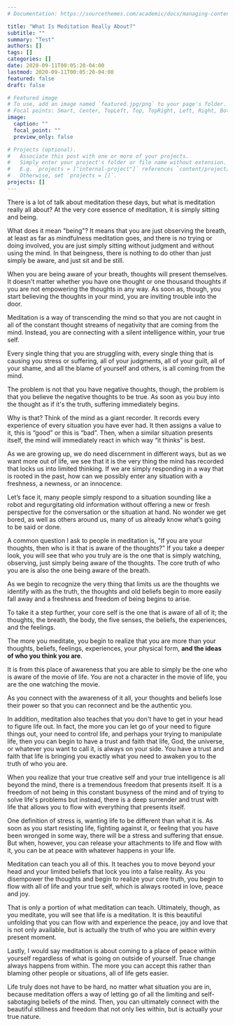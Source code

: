 ```yaml
---
# Documentation: https://sourcethemes.com/academic/docs/managing-content/

title: "What Is Meditation Really About?"
subtitle: ""
summary: "Test"
authors: []
tags: []
categories: []
date: 2020-09-11T00:05:20-04:00
lastmod: 2020-09-11T00:05:20-04:00
featured: false
draft: false

# Featured image
# To use, add an image named `featured.jpg/png` to your page's folder.
# Focal points: Smart, Center, TopLeft, Top, TopRight, Left, Right, BottomLeft, Bottom, BottomRight.
image:
  caption: ""
  focal_point: ""
  preview_only: false

# Projects (optional).
#   Associate this post with one or more of your projects.
#   Simply enter your project's folder or file name without extension.
#   E.g. `projects = ["internal-project"]` references `content/project/deep-learning/index.md`.
#   Otherwise, set `projects = []`.
projects: []
---
```

There is a lot of talk about meditation these days, but what is meditation really all about? At the very core essence of meditation, it is simply sitting and being.

What does it mean "being"? It means that you are just observing the breath, at least as far as mindfulness meditation goes, and there is no trying or doing involved, you are just simply sitting without judgment and without using the mind. In that beingness, there is nothing to do other than just simply be aware, and just sit and be still.

When you are being aware of your breath, thoughts will present themselves. It doesn't matter whether you have one thought or one thousand thoughts if you are not empowering the thoughts in any way. As soon as, though, you start believing the thoughts in your mind, you are inviting trouble into the door.

Meditation is a way of transcending the mind so that you are not caught in all of the constant thought streams of negativity that are coming from the mind. Instead, you are connecting with a silent intelligence within, your true self.

Every single thing that you are struggling with, every single thing that is causing you stress or suffering, all of your judgments, all of your guilt, all of your shame, and all the blame of yourself and others, is all coming from the mind.

The problem is not that you have negative thoughts, though, the problem is that you believe the negative thoughts to be true. As soon as you buy into the thought as if it's the truth, suffering immediately begins.

Why is that? Think of the mind as a giant recorder. It records every experience of every situation you have ever had. It then assigns a value to it, this is “good” or this is “bad”. Then, when a similar situation presents itself, the mind will immediately react in which way “it thinks” is best.

As we are growing up, we do need discernment in different ways, but as we want more out of life, we see that it is the very thing the mind has recorded that locks us into limited thinking. If we are simply responding in a way that is rooted in the past, how can we possibly enter any situation with a freshness, a newness, or an innocence.

Let’s face it, many people simply respond to a situation sounding like a robot and regurgitating old information without offering a new or fresh perspective for the conversation or the situation at hand. No wonder we get bored, as well as others around us, many of us already know what’s going to be said or done.

A common question I ask to people in meditation is, "If you are your thoughts, then who is it that is aware of the thoughts?" If you take a deeper look, you will see that who you truly are is the one that is simply watching, observing, just simply being aware of the thoughts. The core truth of who you are is also the one being aware of the breath.

As we begin to recognize the very thing that limits us are the thoughts we identify with as the truth, the thoughts and old beliefs begin to more easily fall away and a freshness and freedom of being begins to arise.

To take it a step further, your core self is the one that is aware of all of it; the thoughts, the breath, the body, the five senses, the beliefs, the experiences, and the feelings.

The more you meditate, you begin to realize that you are more than your thoughts, beliefs, feelings, experiences, your physical form, **and the ideas of who you think you are**.

It is from this place of awareness that you are able to simply be the one who is aware of the movie of life. You are not a character in the movie of life, you are the one watching the movie.

As you connect with the awareness of it all, your thoughts and beliefs lose their power so that you can reconnect and be the authentic you.

In addition, meditation also teaches that you don't have to get in your head to figure life out. In fact, the more you can let go of your need to figure things out, your need to control life, and perhaps your trying to manipulate life, then you can begin to have a trust and faith that life, God, the universe, or whatever you want to call it, is always on your side. You have a trust and faith that life is bringing you exactly what you need to awaken you to the truth of who you are.

When you realize that your true creative self and your true intelligence is all beyond the mind, there is a tremendous freedom that presents itself. It is a freedom of not being in this constant busyness of the mind and of trying to solve life's problems but instead, there is a deep surrender and trust with life that allows you to flow with everything that presents itself.

One definition of stress is, wanting life to be different than what it is. As soon as you start resisting life, fighting against it, or feeling that you have been wronged in some way, there will be a stress and suffering that ensue. But when, however, you can release your attachments to life and flow with it, you can be at peace with whatever happens in your life.

Meditation can teach you all of this. It teaches you to move beyond your head and your limited beliefs that lock you into a false reality. As you disempower the thoughts and begin to realize your core truth, you begin to flow with all of life and your true self, which is always rooted in love, peace and joy.

That is only a portion of what meditation can teach. Ultimately, though, as you meditate, you will see that life is a meditation. It is this beautiful unfolding that you can flow with and experience the peace, joy and love that is not only available, but is actually the truth of who you are within every present moment.

Lastly, I would say meditation is about coming to a place of peace within yourself regardless of what is going on outside of yourself. True change always happens from within. The more you can accept this rather than blaming other people or situations, all of life gets easier.

Life truly does not have to be hard, no matter what situation you are in, because meditation offers a way of letting go of all the limiting and self-sabotaging beliefs of the mind. Then, you can ultimately connect with the beautiful stillness and freedom that not only lies within, but is actually your true nature.
